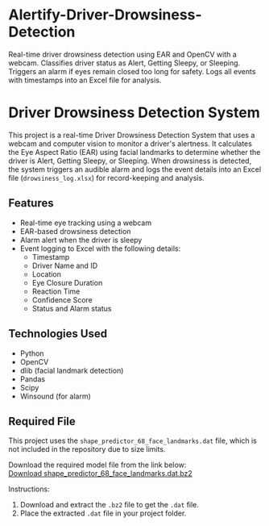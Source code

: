 # Alertify-Driver-Drowsiness-Detection
Real-time driver drowsiness detection using EAR and OpenCV with a webcam. Classifies driver status as Alert, Getting Sleepy, or Sleeping. Triggers an alarm if eyes remain closed too long for safety. Logs all events with timestamps into an Excel file for analysis.

# Driver Drowsiness Detection System

This project is a real-time Driver Drowsiness Detection System that uses a webcam and computer vision to monitor a driver's alertness. It calculates the Eye Aspect Ratio (EAR) using facial landmarks to determine whether the driver is Alert, Getting Sleepy, or Sleeping. When drowsiness is detected, the system triggers an audible alarm and logs the event details into an Excel file (`drowsiness_log.xlsx`) for record-keeping and analysis.

## Features

- Real-time eye tracking using a webcam
- EAR-based drowsiness detection
- Alarm alert when the driver is sleepy
- Event logging to Excel with the following details:
  - Timestamp
  - Driver Name and ID
  - Location
  - Eye Closure Duration
  - Reaction Time
  - Confidence Score
  - Status and Alarm status

## Technologies Used

- Python
- OpenCV
- dlib (facial landmark detection)
- Pandas
- Scipy
- Winsound (for alarm)

## Required File

This project uses the `shape_predictor_68_face_landmarks.dat` file, which is not included in the repository due to size limits.

Download the required model file from the link below:  
[Download shape_predictor_68_face_landmarks.dat.bz2](https://github.com/davisking/dlib-models/blob/master/shape_predictor_68_face_landmarks.dat.bz2)

Instructions:
1. Download and extract the `.bz2` file to get the `.dat` file.
2. Place the extracted `.dat` file in your project folder.

